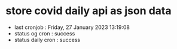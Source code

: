 # store covid daily api as json data

- last cronjob : Friday, 27 January 2023 13:19:08
- status og cron : success
- status daily cron : success
      
      